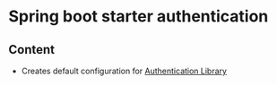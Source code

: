 # Spring boot starter authentication

## Content
- Creates default configuration for [Authentication Library](./../authentication-library/README.md)